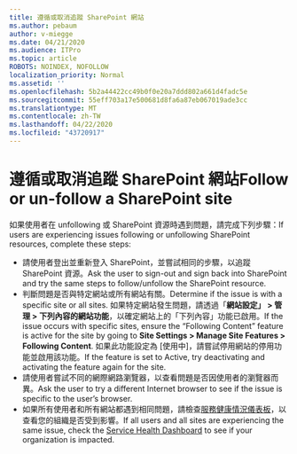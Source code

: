 ```yaml
---
title: 遵循或取消追蹤 SharePoint 網站
ms.author: pebaum
author: v-miegge
ms.date: 04/21/2020
ms.audience: ITPro
ms.topic: article
ROBOTS: NOINDEX, NOFOLLOW
localization_priority: Normal
ms.assetid: ''
ms.openlocfilehash: 5b2a44422cc49b0f0e20a7ddd802a661d4fadc5e
ms.sourcegitcommit: 55eff703a17e500681d8fa6a87eb067019ade3cc
ms.translationtype: MT
ms.contentlocale: zh-TW
ms.lasthandoff: 04/22/2020
ms.locfileid: "43720917"
---
```

# <a name="follow-or-un-follow-a-sharepoint-site"></a><span data-ttu-id="68b19-102">遵循或取消追蹤 SharePoint 網站</span><span class="sxs-lookup"><span data-stu-id="68b19-102">Follow or un-follow a SharePoint site</span></span>

<span data-ttu-id="68b19-103">如果使用者在 unfollowing 或 SharePoint 資源時遇到問題，請完成下列步驟：</span><span class="sxs-lookup"><span data-stu-id="68b19-103">If users are experiencing issues following or unfollowing SharePoint resources, complete these steps:</span></span>

* <span data-ttu-id="68b19-104">請使用者登出並重新登入 SharePoint，並嘗試相同的步驟，以追蹤 SharePoint 資源。</span><span class="sxs-lookup"><span data-stu-id="68b19-104">Ask the user to sign-out and sign back into SharePoint and try the same steps to follow/unfollow the SharePoint resource.</span></span>
* <span data-ttu-id="68b19-105">判斷問題是否與特定網站或所有網站有關。</span><span class="sxs-lookup"><span data-stu-id="68b19-105">Determine if the issue is with a specific site or all sites.</span></span> <span data-ttu-id="68b19-106">如果特定網站發生問題，請透過「**網站設定」 > 管理 > 下列內容的網站功能**，以確定網站上的「下列內容」功能已啟用。</span><span class="sxs-lookup"><span data-stu-id="68b19-106">If the issue occurs with specific sites, ensure the “Following Content” feature is active for the site by going to **Site Settings > Manage Site Features > Following Content**.</span></span> <span data-ttu-id="68b19-107">如果此功能設定為 [使用中]，請嘗試停用網站的停用功能並啟用該功能。</span><span class="sxs-lookup"><span data-stu-id="68b19-107">If the feature is set to Active, try deactivating and activating the feature again for the site.</span></span>
* <span data-ttu-id="68b19-108">請使用者嘗試不同的網際網路瀏覽器，以查看問題是否因使用者的瀏覽器而異。</span><span class="sxs-lookup"><span data-stu-id="68b19-108">Ask the user to try a different Internet browser to see if the issue is specific to the user’s browser.</span></span>
* <span data-ttu-id="68b19-109">如果所有使用者和所有網站都遇到相同問題，請檢查[服務健康情況儀表板](https://admin.microsoft.com/AdminPortal/Home#/servicehealth)，以查看您的組織是否受到影響。</span><span class="sxs-lookup"><span data-stu-id="68b19-109">If all users and all sites are experiencing the same issue, check the [Service Health Dashboard](https://admin.microsoft.com/AdminPortal/Home#/servicehealth) to see if your organization is impacted.</span></span>
